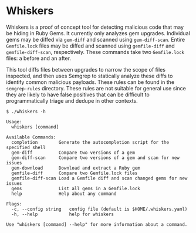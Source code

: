 # Whiskers

Whiskers is a proof of concept tool for detecting malicious code that may be
hiding in Ruby Gems. It currently only analyzes gem upgrades. Individual gems
may be diffed via `gem-diff` and scanned using `gem-diff-scan`. Entire
`Gemfile.lock` files may be diffed and scanned using `gemfile-diff` and
`gemfile-diff-scan`, respectively. These commands take two `Gemfile.lock`
files: a before and an after.

This tool diffs files between upgrades to narrow the scope of files inspected,
and then uses Semgrep to statically analyze these diffs to identify common
malicious payloads. These rules can be found in the `semgrep-rules` directory.
These rules are not suitable for general use since they are likely to have
false positives that can be difficult to programmatically triage and dedupe in
other contexts.

```
$ ./whiskers -h

Usage:
  whiskers [command]

Available Commands:
  completion        Generate the autocompletion script for the specified shell
  gem-diff          Compare two versions of a gem
  gem-diff-scan     Compare two versions of a gem and scan for new issues
  gem-download      Download and extract a Ruby gem
  gemfile-diff      Compare two Gemfile.lock files
  gemfile-diff-scan Load a Gemfile diff and scan changed gems for new issues
  gems              List all gems in a Gemfile.lock
  help              Help about any command

Flags:
  -c, --config string   config file (default is $HOME/.whiskers.yaml)
  -h, --help            help for whiskers

Use "whiskers [command] --help" for more information about a command.
```
